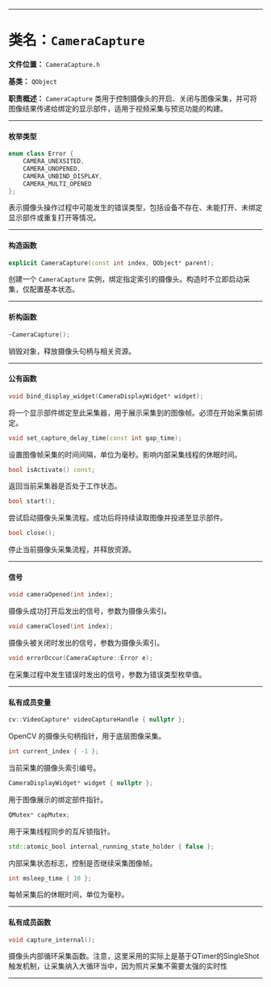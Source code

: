 ------

# 类名：`CameraCapture`

**文件位置：** `CameraCapture.h`

**基类：** `QObject`

**职责概述：**
 `CameraCapture` 类用于控制摄像头的开启、关闭与图像采集，并可将图像结果传递给绑定的显示部件，适用于视频采集与预览功能的构建。

------

#### 枚举类型

```cpp
enum class Error {
	CAMERA_UNEXSITED,
	CAMERA_UNOPENED,
	CAMERA_UNBIND_DISPLAY,
	CAMERA_MULTI_OPENED
};
```

表示摄像头操作过程中可能发生的错误类型，包括设备不存在、未能打开、未绑定显示部件或重复打开等情况。

------

#### 构造函数

```cpp
explicit CameraCapture(const int index, QObject* parent);
```

创建一个 `CameraCapture` 实例，绑定指定索引的摄像头。构造时不立即启动采集，仅配置基本状态。

------

#### 析构函数

```cpp
~CameraCapture();
```

销毁对象，释放摄像头句柄与相关资源。

------

#### 公有函数

```cpp
void bind_display_widget(CameraDisplayWidget* widget);
```

将一个显示部件绑定至此采集器，用于展示采集到的图像帧。必须在开始采集前绑定。

```cpp
void set_capture_delay_time(const int gap_time);
```

设置图像帧采集的时间间隔，单位为毫秒。影响内部采集线程的休眠时间。

```cpp
bool isActivate() const;
```

返回当前采集器是否处于工作状态。

```cpp
bool start();
```

尝试启动摄像头采集流程。成功后将持续读取图像并投递至显示部件。

```cpp
bool close();
```

停止当前摄像头采集流程，并释放资源。

------

#### 信号

```cpp
void cameraOpened(int index);
```

摄像头成功打开后发出的信号，参数为摄像头索引。

```cpp
void cameraClosed(int index);
```

摄像头被关闭时发出的信号，参数为摄像头索引。

```cpp
void errorOccur(CameraCapture::Error e);
```

在采集过程中发生错误时发出的信号，参数为错误类型枚举值。

------

#### 私有成员变量

```cpp
cv::VideoCapture* videoCaptureHandle { nullptr };
```

OpenCV 的摄像头句柄指针，用于底层图像采集。

```cpp
int current_index { -1 };
```

当前采集的摄像头索引编号。

```cpp
CameraDisplayWidget* widget { nullptr };
```

用于图像展示的绑定部件指针。

```cpp
QMutex* capMutex;
```

用于采集线程同步的互斥锁指针。

```cpp
std::atomic_bool internal_running_state_holder { false };
```

内部采集状态标志，控制是否继续采集图像帧。

```cpp
int msleep_time { 10 };
```

每帧采集后的休眠时间，单位为毫秒。

------

#### 私有成员函数

```cpp
void capture_internal();
```

摄像头内部循环采集函数。注意，这里采用的实际上是基于QTimer的SingleShot触发机制，让采集纳入大循环当中，因为照片采集不需要太强的实时性

------
